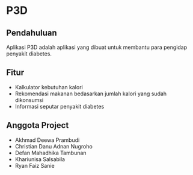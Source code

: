 # P3D

## Pendahuluan
Aplikasi P3D adalah aplikasi yang dibuat untuk membantu para pengidap penyakit diabetes.

## Fitur
- Kalkulator kebutuhan kalori
- Rekomendasi makanan bedasarkan jumlah kalori yang sudah dikonsumsi
- Informasi seputar penyakit diabetes

## Anggota Project
- Akhmad Deewa Prambudi
- Christian Danu Adnan Nugroho
- Defan Mahadhika Tambunan
- Khariunisa Salsabila
- Ryan Faiz Sanie
